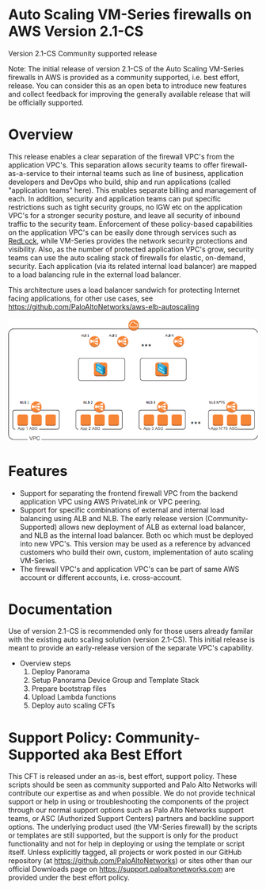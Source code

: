 # Auto Scaling VM-Series firewalls on AWS Version 2.1-CS
Version 2.1-CS Community supported release

Note: The initial release of version 2.1-CS of the Auto Scaling VM-Series firewalls in AWS is provided as a community supported, i.e. best effort, release. You can consider this as an open beta to introduce new features and collect feedback for improving the generally available release that will be officially supported.

# Overview
This release enables a clear separation of the firewall VPC's from the application VPC's. This separation allows security teams to offer firewall-as-a-service to their internal teams such as line of business, application developers and DevOps who build, ship and run applications (called "application teams" here). This enables separate billing and management of each. In addition, security and application teams can put specific restrictions such as tight security groups, no IGW etc on the application VPC's for a stronger security posture, and leave all security of inbound traffic to the security team. Enforcement of these policy-based capabilities on the application VPC's can be easily done through services such as [RedLock](https://www.paloaltonetworks.com/redlock), while VM-Series provides the network security protections and visibility. Also, as the number of protected application VPC's grow, security teams can use the auto scaling stack of firewalls for elastic, on-demand, security. Each application (via its related internal load balancer) are mapped to a load balancing rule in the external load balancer.

This architecture uses a load balancer sandwich for protecting Internet facing applications, for other use cases, see https://github.com/PaloAltoNetworks/aws-elb-autoscaling

![alt text](/Version-2.1-Community-Supported/cft_elb21CS.png?raw=true "Topology for the Auto Scaling VM-Series Firewalls on AWS Version 2.1")


# Features
* Support for separating the frontend firewall VPC from the backend application VPC using AWS PrivateLink or VPC peering.
* Support for specific combinations of external and internal load balancing using ALB and NLB. The early release version (Community-Supported) allows new deployment of ALB as external load balancer, and NLB as the internal load balancer. Both oc which must be deployed into new VPC's. This version may be used as a reference by advanced customers who build their own, custom, implementation of auto scaling VM-Series.
* The firewall VPC's and application VPC's can be part of same AWS account or different accounts, i.e. cross-account.

# Documentation
Use of version 2.1-CS is recommended only for those users already familar with the existing auto scaling solution (version 2.1-CS). This initial release is meant to provide an early-release version of the separate VPC's capability.
* Overview steps
  1. Deploy Panorama
  2. Setup Panorama Device Group and Template Stack
  3. Prepare bootstrap files
  4. Upload Lambda functions
  5. Deploy auto scaling CFTs


# Support Policy: Community-Supported aka Best Effort
This CFT is released under an as-is, best effort, support policy. These scripts should be seen as community supported and Palo Alto Networks will contribute our expertise as and when possible. We do not provide technical support or help in using or troubleshooting the components of the project through our normal support options such as Palo Alto Networks support teams, or ASC (Authorized Support Centers) partners and backline support options. The underlying product used (the VM-Series firewall) by the scripts or templates are still supported, but the support is only for the product functionality and not for help in deploying or using the template or script itself. Unless explicitly tagged, all projects or work posted in our GitHub repository (at https://github.com/PaloAltoNetworks) or sites other than our official Downloads page on https://support.paloaltonetworks.com are provided under the best effort policy.

